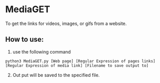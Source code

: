 # MediaGET
To get the links for videos, images, or gifs from a website.

## How to use:
1. use the following command

`python3 MediaGET.py [Web page] [Regular Expression of pages links] [Regular Expression of media link] [Filename to save output to]`

2. Out put will be saved to the specified file.
